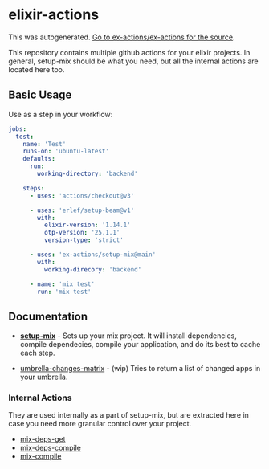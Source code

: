 # elixir-actions

This was autogenerated. [Go to ex-actions/ex-actions for the source](https://github.com/ex-actions/ex-actions).

This repository contains multiple github actions for your elixir projects. In
general, setup-mix should be what you need, but all the internal actions are
located here too.

## Basic Usage

Use as a step in your workflow:

```yml
jobs:
  test:
    name: 'Test'
    runs-on: 'ubuntu-latest'
    defaults:
      run:
        working-directory: 'backend'

    steps:
      - uses: 'actions/checkout@v3'

      - uses: 'erlef/setup-beam@v1'
        with:
          elixir-version: '1.14.1'
          otp-version: '25.1.1'
          version-type: 'strict'

      - uses: 'ex-actions/setup-mix@main'
        with:
          working-direcory: 'backend'

      - name: 'mix test'
        run: 'mix test'
```

## Documentation

- [**setup-mix**](actions/setup-mix/README.md) - Sets up your mix project. It
  will install dependencies, compile dependecies, compile your application, and
  do its best to cache each step.

- [umbrella-changes-matrix](actions/umbrella-changes-matrix/README.md) - (wip)
  Tries to return a list of changed apps in your umbrella.

### Internal Actions

They are used internally as a part of setup-mix, but are extracted here in case
you need more granular control over your project.

- [mix-deps-get](actions/mix-deps-get/README.md)
- [mix-deps-compile](actions/mix-deps-compile/README.md)
- [mix-compile](actions/mix-compile/README.md)
